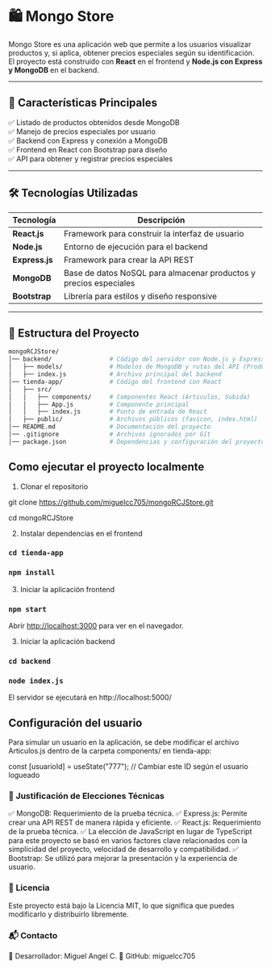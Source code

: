 # 🛍️ Mongo Store

Mongo Store es una aplicación web que permite a los usuarios visualizar productos y, si aplica, obtener precios especiales según su identificación.  
El proyecto está construido con **React** en el frontend y **Node.js con Express y MongoDB** en el backend.

---

## 🚀 Características Principales

✅ Listado de productos obtenidos desde MongoDB  
✅ Manejo de precios especiales por usuario  
✅ Backend con Express y conexión a MongoDB  
✅ Frontend en React con Bootstrap para diseño  
✅ API para obtener y registrar precios especiales  

---

## 🛠️ Tecnologías Utilizadas

| Tecnología | Descripción |
|------------|------------|
| **React.js** | Framework para construir la interfaz de usuario |
| **Node.js** | Entorno de ejecución para el backend |
| **Express.js** | Framework para crear la API REST |
| **MongoDB** | Base de datos NoSQL para almacenar productos y precios especiales |
| **Bootstrap** | Librería para estilos y diseño responsive |

---

## 📂 Estructura del Proyecto
```bash
mongoRCJStore/
│── backend/                # Código del servidor con Node.js y Express
│   ├── models/             # Modelos de MongoDB y rutas del API (Productos, Precios Especiales)
│   ├── index.js            # Archivo principal del backend
│── tienda-app/             # Código del frontend con React
│   ├── src/
│   │   ├── components/     # Componentes React (Articulos, Subida)
│   │   ├── App.js          # Componente principal
│   │   ├── index.js        # Punto de entrada de React
│   ├── public/             # Archivos públicos (favicon, index.html)
│── README.md               # Documentación del proyecto
│── .gitignore              # Archivos ignorados por Git
│── package.json            # Dependencias y configuración del proyecto
```

## Como ejecutar el proyecto localmente

1. Clonar el repositorio

git clone https://github.com/miguelcc705/mongoRCJStore.git

cd mongoRCJStore

2. Instalar dependencias en el frontend

### `cd tienda-app`

### `npm install`

3. Iniciar la aplicación frontend

### `npm start`

Abrir [http://localhost:3000](http://localhost:3000) para ver en el navegador.

3. Iniciar la aplicación backend

### `cd backend`

### `node index.js`

El servidor se ejecutará en http://localhost:5000/


## Configuración del usuario

Para simular un usuario en la aplicación, se debe modificar el archivo Articulos.js dentro de la carpeta components/ en tienda-app:

const [usuarioId] = useState("777"); // Cambiar este ID según el usuario logueado



### 📌 Justificación de Elecciones Técnicas
✅ MongoDB: Requerimiento de la prueba técnica.
✅ Express.js: Permite crear una API REST de manera rápida y eficiente.
✅ React.js: Requerimiento de la prueba técnica.
✅ La elección de JavaScript en lugar de TypeScript para este proyecto se basó en varios factores clave relacionados con la simplicidad del proyecto, velocidad de desarrollo y compatibilidad.
✅ Bootstrap: Se utilizó para mejorar la presentación y la experiencia de usuario.

### 📜 Licencia
Este proyecto está bajo la Licencia MIT, lo que significa que puedes modificarlo y distribuirlo libremente.

### 📬 Contacto
📧 Desarrollador: Miguel Angel C.
🔗 GitHub: miguelcc705